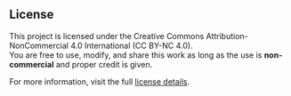 ## License

This project is licensed under the Creative Commons Attribution-NonCommercial 4.0 International (CC BY-NC 4.0).  
You are free to use, modify, and share this work as long as the use is **non-commercial** and proper credit is given.

For more information, visit the full [license details](https://creativecommons.org/licenses/by-nc/4.0/).
